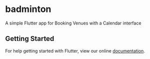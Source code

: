 # badminton

A simple Flutter app for Booking Venues with a Calendar interface  

## Getting Started

For help getting started with Flutter, view our online
[documentation](https://flutter.io/).
